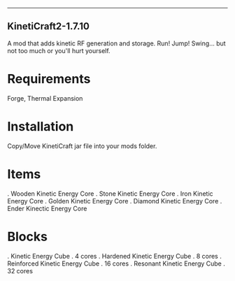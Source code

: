 -------------------
KinetiCraft2-1.7.10
-------------------
A mod that adds kinetic RF generation and storage. Run! Jump! Swing... but not too much or you'll hurt yourself.

Requirements
============
Forge, Thermal Expansion

Installation
============
Copy/Move KinetiCraft jar file into your mods folder.

Items
=====
. Wooden Kinetic Energy Core
. Stone Kinetic Energy Core
. Iron Kinetic Energy Core
. Golden Kinetic Energy Core
. Diamond Kinetic Energy Core
. Ender Kinectic Energy Core

Blocks
======
. Kinetic Energy Cube
  . 4 cores
. Hardened Kinetic Energy Cube
  . 8 cores
. Reinforced Kinetic Energy Cube
  . 16 cores
. Resonant Kinetic Energy Cube
  . 32 cores
